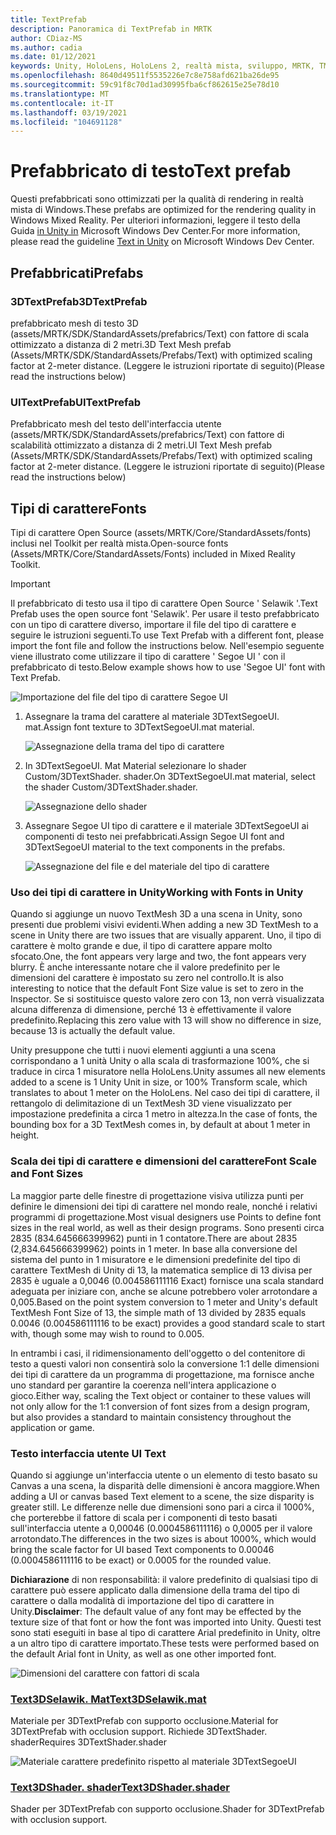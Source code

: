 ```yaml
---
title: TextPrefab
description: Panoramica di TextPrefab in MRTK
author: CDiaz-MS
ms.author: cadia
ms.date: 01/12/2021
keywords: Unity, HoloLens, HoloLens 2, realtà mista, sviluppo, MRTK, TMP,
ms.openlocfilehash: 8640d49511f5535226e7c8e758afd621ba26de95
ms.sourcegitcommit: 59c91f8c70d1ad30995fba6cf862615e25e78d10
ms.translationtype: MT
ms.contentlocale: it-IT
ms.lasthandoff: 03/19/2021
ms.locfileid: "104691128"
---
```

# <a name="text-prefab"></a><span data-ttu-id="626ba-104">Prefabbricato di testo</span><span class="sxs-lookup"><span data-stu-id="626ba-104">Text prefab</span></span>

<span data-ttu-id="626ba-105">Questi prefabbricati sono ottimizzati per la qualità di rendering in realtà mista di Windows.</span><span class="sxs-lookup"><span data-stu-id="626ba-105">These prefabs are optimized for the rendering quality in Windows Mixed Reality.</span></span> <span data-ttu-id="626ba-106">Per ulteriori informazioni, leggere il testo della Guida [in Unity in](https://docs.microsoft.com/windows/mixed-reality/text-in-unity) Microsoft Windows Dev Center.</span><span class="sxs-lookup"><span data-stu-id="626ba-106">For more information, please read the guideline [Text in Unity](https://docs.microsoft.com/windows/mixed-reality/text-in-unity) on Microsoft Windows Dev Center.</span></span>

## <a name="prefabs"></a><span data-ttu-id="626ba-107">Prefabbricati</span><span class="sxs-lookup"><span data-stu-id="626ba-107">Prefabs</span></span>

### <a name="3dtextprefab"></a><span data-ttu-id="626ba-108">3DTextPrefab</span><span class="sxs-lookup"><span data-stu-id="626ba-108">3DTextPrefab</span></span>

<span data-ttu-id="626ba-109">prefabbricato mesh di testo 3D (assets/MRTK/SDK/StandardAssets/prefabrics/Text) con fattore di scala ottimizzato a distanza di 2 metri.</span><span class="sxs-lookup"><span data-stu-id="626ba-109">3D Text Mesh prefab (Assets/MRTK/SDK/StandardAssets/Prefabs/Text) with optimized scaling factor at 2-meter distance.</span></span> <span data-ttu-id="626ba-110">(Leggere le istruzioni riportate di seguito)</span><span class="sxs-lookup"><span data-stu-id="626ba-110">(Please read the instructions below)</span></span>

### <a name="uitextprefab"></a><span data-ttu-id="626ba-111">UITextPrefab</span><span class="sxs-lookup"><span data-stu-id="626ba-111">UITextPrefab</span></span>

<span data-ttu-id="626ba-112">Prefabbricato mesh del testo dell'interfaccia utente (assets/MRTK/SDK/StandardAssets/prefabrics/Text) con fattore di scalabilità ottimizzato a distanza di 2 metri.</span><span class="sxs-lookup"><span data-stu-id="626ba-112">UI Text Mesh prefab (Assets/MRTK/SDK/StandardAssets/Prefabs/Text) with optimized scaling factor at 2-meter distance.</span></span> <span data-ttu-id="626ba-113">(Leggere le istruzioni riportate di seguito)</span><span class="sxs-lookup"><span data-stu-id="626ba-113">(Please read the instructions below)</span></span>

## <a name="fonts"></a><span data-ttu-id="626ba-114">Tipi di carattere</span><span class="sxs-lookup"><span data-stu-id="626ba-114">Fonts</span></span>

<span data-ttu-id="626ba-115">Tipi di carattere Open Source (assets/MRTK/Core/StandardAssets/fonts) inclusi nel Toolkit per realtà mista.</span><span class="sxs-lookup"><span data-stu-id="626ba-115">Open-source fonts (Assets/MRTK/Core/StandardAssets/Fonts) included in Mixed Reality Toolkit.</span></span>

> [!IMPORTANT]
> <span data-ttu-id="626ba-116">Il prefabbricato di testo usa il tipo di carattere Open Source ' Selawik '.</span><span class="sxs-lookup"><span data-stu-id="626ba-116">Text Prefab uses the open source font 'Selawik'.</span></span> <span data-ttu-id="626ba-117">Per usare il testo prefabbricato con un tipo di carattere diverso, importare il file del tipo di carattere e seguire le istruzioni seguenti.</span><span class="sxs-lookup"><span data-stu-id="626ba-117">To use Text Prefab with a different font, please import the font file and follow the instructions below.</span></span> <span data-ttu-id="626ba-118">Nell'esempio seguente viene illustrato come utilizzare il tipo di carattere ' Segoe UI ' con il prefabbricato di testo.</span><span class="sxs-lookup"><span data-stu-id="626ba-118">Below example shows how to use 'Segoe UI' font with Text Prefab.</span></span>

![Importazione del file del tipo di carattere Segoe UI](images/text-prefab/TextPrefabInstructions01.png)

1. <span data-ttu-id="626ba-120">Assegnare la trama del carattere al materiale 3DTextSegoeUI. mat.</span><span class="sxs-lookup"><span data-stu-id="626ba-120">Assign font texture to 3DTextSegoeUI.mat material.</span></span>

    ![Assegnazione della trama del tipo di carattere](images/text-prefab/TextPrefabInstructions02.png)

1. <span data-ttu-id="626ba-122">In 3DTextSegoeUI. Mat Material selezionare lo shader Custom/3DTextShader. shader.</span><span class="sxs-lookup"><span data-stu-id="626ba-122">On 3DTextSegoeUI.mat material, select the shader Custom/3DTextShader.shader.</span></span>

    ![Assegnazione dello shader](images/text-prefab/TextPrefabInstructions03.png)

1. <span data-ttu-id="626ba-124">Assegnare Segoe UI tipo di carattere e il materiale 3DTextSegoeUI ai componenti di testo nei prefabbricati.</span><span class="sxs-lookup"><span data-stu-id="626ba-124">Assign Segoe UI font and 3DTextSegoeUI material to the text components in the prefabs.</span></span>

    ![Assegnazione del file e del materiale del tipo di carattere](images/text-prefab/TextPrefabInstructions04.png)

### <a name="working-with-fonts-in-unity"></a><span data-ttu-id="626ba-126">Uso dei tipi di carattere in Unity</span><span class="sxs-lookup"><span data-stu-id="626ba-126">Working with Fonts in Unity</span></span>

<span data-ttu-id="626ba-127">Quando si aggiunge un nuovo TextMesh 3D a una scena in Unity, sono presenti due problemi visivi evidenti.</span><span class="sxs-lookup"><span data-stu-id="626ba-127">When adding a new 3D TextMesh to a scene in Unity there are two issues that are visually apparent.</span></span> <span data-ttu-id="626ba-128">Uno, il tipo di carattere è molto grande e due, il tipo di carattere appare molto sfocato.</span><span class="sxs-lookup"><span data-stu-id="626ba-128">One, the font appears very large and two, the font appears very blurry.</span></span> <span data-ttu-id="626ba-129">È anche interessante notare che il valore predefinito per le dimensioni del carattere è impostato su zero nel controllo.</span><span class="sxs-lookup"><span data-stu-id="626ba-129">It is also interesting to notice that the default Font Size value is set to zero in the Inspector.</span></span> <span data-ttu-id="626ba-130">Se si sostituisce questo valore zero con 13, non verrà visualizzata alcuna differenza di dimensione, perché 13 è effettivamente il valore predefinito.</span><span class="sxs-lookup"><span data-stu-id="626ba-130">Replacing this zero value with 13 will show no difference in size, because 13 is actually the default value.</span></span>

<span data-ttu-id="626ba-131">Unity presuppone che tutti i nuovi elementi aggiunti a una scena corrispondano a 1 unità Unity o alla scala di trasformazione 100%, che si traduce in circa 1 misuratore nella HoloLens.</span><span class="sxs-lookup"><span data-stu-id="626ba-131">Unity assumes all new elements added to a scene is 1 Unity Unit in size, or 100%  Transform scale, which translates to about 1 meter on the HoloLens.</span></span> <span data-ttu-id="626ba-132">Nel caso dei tipi di carattere, il rettangolo di delimitazione di un TextMesh 3D viene visualizzato per impostazione predefinita a circa 1 metro in altezza.</span><span class="sxs-lookup"><span data-stu-id="626ba-132">In the case of fonts, the bounding box for a 3D TextMesh comes in, by default at about 1 meter in height.</span></span>

### <a name="font-scale-and-font-sizes"></a><span data-ttu-id="626ba-133">Scala dei tipi di carattere e dimensioni del carattere</span><span class="sxs-lookup"><span data-stu-id="626ba-133">Font Scale and Font Sizes</span></span>

<span data-ttu-id="626ba-134">La maggior parte delle finestre di progettazione visiva utilizza punti per definire le dimensioni dei tipi di carattere nel mondo reale, nonché i relativi programmi di progettazione.</span><span class="sxs-lookup"><span data-stu-id="626ba-134">Most visual designers use Points to define font sizes in the real world, as well as their design programs.</span></span> <span data-ttu-id="626ba-135">Sono presenti circa 2835 (834.645666399962) punti in 1 contatore.</span><span class="sxs-lookup"><span data-stu-id="626ba-135">There are about 2835 (2,834.645666399962) points in 1 meter.</span></span> <span data-ttu-id="626ba-136">In base alla conversione del sistema del punto in 1 misuratore e le dimensioni predefinite del tipo di carattere TextMesh di Unity di 13, la matematica semplice di 13 divisa per 2835 è uguale a 0,0046 (0.004586111116 Exact) fornisce una scala standard adeguata per iniziare con, anche se alcune potrebbero voler arrotondare a 0,005.</span><span class="sxs-lookup"><span data-stu-id="626ba-136">Based on the point system conversion to 1 meter and Unity's default TextMesh Font Size of 13, the simple math of 13 divided by 2835 equals 0.0046 (0.004586111116 to be exact) provides a good standard scale to start with, though some may wish to round to 0.005.</span></span>

<span data-ttu-id="626ba-137">In entrambi i casi, il ridimensionamento dell'oggetto o del contenitore di testo a questi valori non consentirà solo la conversione 1:1 delle dimensioni dei tipi di carattere da un programma di progettazione, ma fornisce anche uno standard per garantire la coerenza nell'intera applicazione o gioco.</span><span class="sxs-lookup"><span data-stu-id="626ba-137">Either way, scaling the Text object or container to these values will not only allow for the 1:1 conversion of font sizes from a design program, but also provides a standard to maintain consistency throughout the application or game.</span></span>

### <a name="ui-text"></a><span data-ttu-id="626ba-138">Testo interfaccia utente </span><span class="sxs-lookup"><span data-stu-id="626ba-138">UI Text</span></span>

<span data-ttu-id="626ba-139">Quando si aggiunge un'interfaccia utente o un elemento di testo basato su Canvas a una scena, la disparità delle dimensioni è ancora maggiore.</span><span class="sxs-lookup"><span data-stu-id="626ba-139">When adding a UI or canvas based Text element to a scene, the size disparity is greater still.</span></span> <span data-ttu-id="626ba-140">Le differenze nelle due dimensioni sono pari a circa il 1000%, che porterebbe il fattore di scala per i componenti di testo basati sull'interfaccia utente a 0,00046 (0.0004586111116) o 0,0005 per il valore arrotondato.</span><span class="sxs-lookup"><span data-stu-id="626ba-140">The differences in the two sizes is about 1000%, which would bring the scale factor for UI based Text components to 0.00046 (0.0004586111116 to be exact) or 0.0005 for the rounded value.</span></span>

<span data-ttu-id="626ba-141">**Dichiarazione** di non responsabilità: il valore predefinito di qualsiasi tipo di carattere può essere applicato dalla dimensione della trama del tipo di carattere o dalla modalità di importazione del tipo di carattere in Unity.</span><span class="sxs-lookup"><span data-stu-id="626ba-141">**Disclaimer**: The default value of any font may be effected by the texture size of that font or how the font was imported into Unity.</span></span> <span data-ttu-id="626ba-142">Questi test sono stati eseguiti in base al tipo di carattere Arial predefinito in Unity, oltre a un altro tipo di carattere importato.</span><span class="sxs-lookup"><span data-stu-id="626ba-142">These tests were performed based on the default Arial font in Unity, as well as one other imported font.</span></span>

![Dimensioni del carattere con fattori di scala](images/text-prefab/TextPrefabInstructions07.png)

### <a name="text3dselawikmat"></a>[<span data-ttu-id="626ba-144">Text3DSelawik. Mat</span><span class="sxs-lookup"><span data-stu-id="626ba-144">Text3DSelawik.mat</span></span>](https://github.com/microsoft/MixedRealityToolkit-Unity/blob/mrtk_development/Assets/MRTK/StandardAssets/Materials/)

<span data-ttu-id="626ba-145">Materiale per 3DTextPrefab con supporto occlusione.</span><span class="sxs-lookup"><span data-stu-id="626ba-145">Material for 3DTextPrefab with occlusion support.</span></span> <span data-ttu-id="626ba-146">Richiede 3DTextShader. shader</span><span class="sxs-lookup"><span data-stu-id="626ba-146">Requires 3DTextShader.shader</span></span>

![Materiale carattere predefinito rispetto al materiale 3DTextSegoeUI](images/text-prefab/TextPrefabInstructions06.png)

### <a name="text3dshadershader"></a>[<span data-ttu-id="626ba-148">Text3DShader. shader</span><span class="sxs-lookup"><span data-stu-id="626ba-148">Text3DShader.shader</span></span>](https://github.com/microsoft/MixedRealityToolkit-Unity/tree/mrtk_development/Assets/MRTK/StandardAssets/Shaders)

<span data-ttu-id="626ba-149">Shader per 3DTextPrefab con supporto occlusione.</span><span class="sxs-lookup"><span data-stu-id="626ba-149">Shader for 3DTextPrefab with occlusion support.</span></span>
